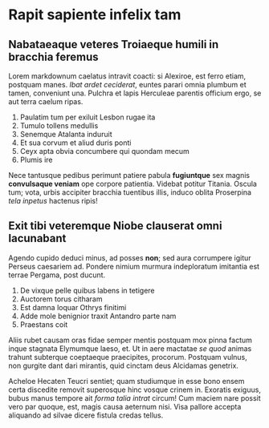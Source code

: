 # Rapit sapiente infelix tam

## Nabataeaque veteres Troiaeque humili in bracchia feremus

Lorem markdownum caelatus intravit coacti: si Alexiroe, est ferro etiam,
postquam manes. *Ibat ardet ceciderat*, euntes parari omnia plumbum et tamen,
conveniunt una. Pulchra et lapis Herculeae parentis officium ergo, se aut terra
caelum ripas.

1. Paulatim tum per exiluit Lesbon rugae ita
2. Tumulo tollens medullis
3. Senemque Atalanta induruit
4. Et sua corvum et aliud duris ponti
5. Ceyx apta obvia concumbere qui quondam mecum
6. Plumis ire

Nece tantusque pedibus perimunt patiere pabula **fugiuntque** sex magnis
**convulsaque veniam** ope corpore patientia. Videbat potitur Titania. Oscula
tum; vota, urbis accipiter bracchia tuentibus illis, induco oblita Proserpina
*tela inpetus* hactenus ripis!

## Exit tibi veteremque Niobe clauserat omni lacunabant

Agendo cupido deduci minus, ad posses **non**; sed aura corrumpere igitur
Perseus caesariem ad. Pondere nimium murmura indeploratum imitantia est terrae
Pergama, post ducunt.

1. De vixque pelle quibus labens in tetigere
2. Auctorem torus citharam
3. Est damna loquar Othrys finitimi
4. Adde mole benignior traxit Antandro parte nam
5. Praestans coit

Aliis rubet causam oras fidae semper mentis postquam mox pinna factum inque
stagnata Elymumque laeso, et. Ut in aere mactatae *se quod* animas trahunt
subterque coeptaeque praecipites, procorum. Postquam vulnus, non gurgite dant
dari mirantis, quid cinctam deus Alcidamas genetrix.

Acheloe Hecaten Teucri sentiet; quam studiumque in esse bono ensem certa
discedite removit superosque hinc vosque crinem in. Exoratis exiguus, bubus
manus tempore ait *forma talia intrat* circum! Cum maciem nare possit vero par
quoque, est, magis causa aeternum nisi. Visa pallore accepta aliquando ad silvae
dicere fistula credas tellus.
